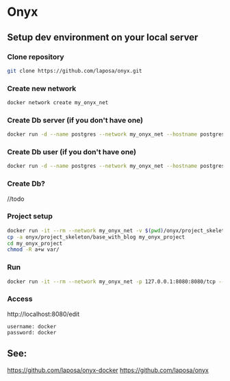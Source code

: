# Onyx

## Setup dev environment on your local server
### Clone repository
```bash
git clone https://github.com/laposa/onyx.git
```

### Create new network
```bash
docker network create my_onyx_net
```

### Create Db server (if you don't have one)
```bash
docker run -d --name postgres --network my_onyx_net --hostname postgres -p 127.0.0.1:5432:5432/tcp -e POSTGRES_PASSWORD=docker postgres:9.6
```

### Create Db user (if you don't have one)
```bash
docker run -d --name postgres --network my_onyx_net --hostname postgres -p 127.0.0.1:5432:5432/tcp -e POSTGRES_USER=docker -e POSTGRES_PASSWORD=docker postgres:9.6
```

### Create Db?
//todo

### Project setup
```bash
docker run -it --rm --network my_onyx_net -v $(pwd)/onyx/project_skeleton/base_with_blog.sql:/tmp/import.sql postgres:9.6 psql -h postgres -U docker -f /tmp/import.sql
cp -a onyx/project_skeleton/base_with_blog my_onyx_project
cd my_onyx_project
chmod -R a+w var/
```

### Run
```bash
docker run -it --rm --network my_onyx_net -p 127.0.0.1:8080:8080/tcp --mount type=bind,source=`pwd`,target=/var/www/ laposa/onyx
```

### Access
http://localhost:8080/edit
```
username: docker
password: docker
```

## See:
https://github.com/laposa/onyx-docker
https://github.com/laposa/onyx

